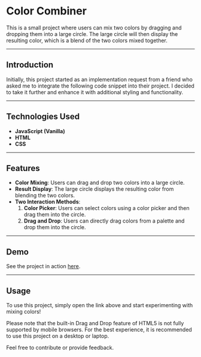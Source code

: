 # Color Combiner

This is a small project where users can mix two colors by dragging and dropping them into a large circle. The large circle will then display the resulting color, which is a blend of the two colors mixed together.

---

## Introduction

Initially, this project started as an implementation request from a friend who asked me to integrate the following code snippet into their project. I decided to take it further and enhance it with additional styling and functionality.

---

## Technologies Used

- **JavaScript (Vanilla)**
- **HTML**
- **CSS**

---

## Features

- **Color Mixing**: Users can drag and drop two colors into a large circle.
- **Result Display**: The large circle displays the resulting color from blending the two colors.
- **Two Interaction Methods**:
  1. **Color Picker**: Users can select colors using a color picker and then drag them into the circle.
  2. **Drag and Drop**: Users can directly drag colors from a palette and drop them into the circle.

---

## Demo

See the project in action [here](https://pinchas-g.github.io/colors-combiner/).

---

## Usage

To use this project, simply open the link above and start experimenting with mixing colors!

Please note that the built-in Drag and Drop feature of HTML5 is not fully supported by mobile browsers. For the best experience, it is recommended to use this project on a desktop or laptop.

Feel free to contribute or provide feedback.